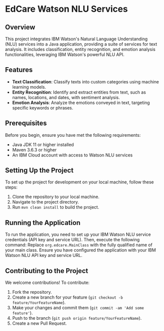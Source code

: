 # EdCare Watson NLU Services

## Overview
This project integrates IBM Watson's Natural Language Understanding (NLU) services into a Java application, providing a suite of services for text analysis. It includes classification, entity recognition, and emotion analysis functionalities, leveraging IBM Watson's powerful NLU API.

## Features
- **Text Classification**: Classify texts into custom categories using machine learning models.
- **Entity Recognition**: Identify and extract entities from text, such as names, locations, and dates, with sentiment analysis.
- **Emotion Analysis**: Analyze the emotions conveyed in text, targeting specific keywords or phrases.

## Prerequisites
Before you begin, ensure you have met the following requirements:
- Java JDK 11 or higher installed
- Maven 3.6.3 or higher
- An IBM Cloud account with access to Watson NLU services

## Setting Up the Project
To set up the project for development on your local machine, follow these steps:
1. Clone the repository to your local machine.
2. Navigate to the project directory.
3. Run `mvn clean install` to build the project.

## Running the Application
To run the application, you need to set up your IBM Watson NLU service credentials (API key and service URL). Then, execute the following command:
Replace `org.edcare.MainClass` with the fully qualified name of your main class. Ensure you have configured the application with your IBM Watson NLU API key and service URL.

## Contributing to the Project
We welcome contributions! To contribute:
1. Fork the repository.
2. Create a new branch for your feature (`git checkout -b feature/YourFeatureName`).
3. Make your changes and commit them (`git commit -am 'Add some feature'`).
4. Push to the branch (`git push origin feature/YourFeatureName`).
5. Create a new Pull Request.
